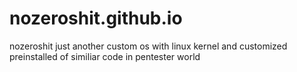 # nozeroshit.github.io
nozeroshit just another custom os with linux kernel and customized preinstalled of similiar code in pentester world

